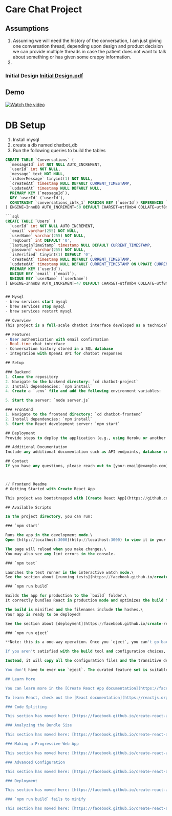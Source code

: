 # Care Chat Project

## Assumptions
1. Assuming we will need the history of the conversation, I am just giving one conversation thread, depending upon design and product decision we can provide multiple threads in case the patient does not want to talk about something or has given some crappy information.
2. 

### Initial Design [Initial Design.pdf](https://github.com/user-attachments/files/15519772/Initial.Design.pdf)

## Demo
[![Watch the video](https://img.youtube.com/vi/iBw9Sy5kY8I/0.jpg)](https://youtu.be/iBw9Sy5kY8I)


# DB Setup
1. Install mysql
2. create a db named chatbot_db
3. Run the following queries to build the tables
```sql
CREATE TABLE `Conversations` (
  `messageId` int NOT NULL AUTO_INCREMENT,
  `userId` int NOT NULL,
  `message` text NOT NULL,
  `isUserMessage` tinyint(1) NOT NULL,
  `createdAt` timestamp NULL DEFAULT CURRENT_TIMESTAMP,
  `updatedAt` timestamp NULL DEFAULT NULL,
  PRIMARY KEY (`messageId`),
  KEY `userId` (`userId`),
  CONSTRAINT `conversations_ibfk_1` FOREIGN KEY (`userId`) REFERENCES `Users` (`userId`)
) ENGINE=InnoDB AUTO_INCREMENT=50 DEFAULT CHARSET=utf8mb4 COLLATE=utf8mb4_0900_ai_ci;

```sql
CREATE TABLE `Users` (
  `userId` int NOT NULL AUTO_INCREMENT,
  `email` varchar(255) NOT NULL,
  `userName` varchar(255) NOT NULL,
  `reqCount` int DEFAULT '0',
  `lastLoginTimeStamp` timestamp NULL DEFAULT CURRENT_TIMESTAMP,
  `password` varchar(255) NOT NULL,
  `isVerified` tinyint(1) DEFAULT '0',
  `createdAt` timestamp NULL DEFAULT CURRENT_TIMESTAMP,
  `updatedAt` timestamp NULL DEFAULT CURRENT_TIMESTAMP ON UPDATE CURRENT_TIMESTAMP,
  PRIMARY KEY (`userId`),
  UNIQUE KEY `email` (`email`),
  UNIQUE KEY `userName` (`userName`)
) ENGINE=InnoDB AUTO_INCREMENT=47 DEFAULT CHARSET=utf8mb4 COLLATE=utf8mb4_0900_ai_ci;


## Mysql
- brew services start mysql
- brew services stop mysql
- brew services restart mysql

## Overview
This project is a full-scale chatbot interface developed as a technical take-home assessment for a Software Engineering (SWE) Intern position. It includes user authentication, a chat interface, conversation functionality, and integration with the OpenAI API.

## Features
- User authentication with email confirmation
- Real-time chat interface
- Conversation history stored in a SQL database
- Integration with OpenAI API for chatbot responses

## Setup

### Backend
1. Clone the repository
2. Navigate to the backend directory: `cd chatbot-project`
3. Install dependencies: `npm install`
4. Create a `.env` file and add the following environment variables:

5. Start the server: `node server.js`

### Frontend
1. Navigate to the frontend directory: `cd chatbot-frontend`
2. Install dependencies: `npm install`
3. Start the React development server: `npm start`

## Deployment
Provide steps to deploy the application (e.g., using Heroku or another cloud provider).

## Additional Documentation
Include any additional documentation such as API endpoints, database schema, and instructions for running tests.

## Contact
If you have any questions, please reach out to [your-email@example.com](mailto:your-email@example.com).



// Frontend Readme 
# Getting Started with Create React App

This project was bootstrapped with [Create React App](https://github.com/facebook/create-react-app).

## Available Scripts

In the project directory, you can run:

### `npm start`

Runs the app in the development mode.\
Open [http://localhost:3000](http://localhost:3000) to view it in your browser.

The page will reload when you make changes.\
You may also see any lint errors in the console.

### `npm test`

Launches the test runner in the interactive watch mode.\
See the section about [running tests](https://facebook.github.io/create-react-app/docs/running-tests) for more information.

### `npm run build`

Builds the app for production to the `build` folder.\
It correctly bundles React in production mode and optimizes the build for the best performance.

The build is minified and the filenames include the hashes.\
Your app is ready to be deployed!

See the section about [deployment](https://facebook.github.io/create-react-app/docs/deployment) for more information.

### `npm run eject`

**Note: this is a one-way operation. Once you `eject`, you can't go back!**

If you aren't satisfied with the build tool and configuration choices, you can `eject` at any time. This command will remove the single build dependency from your project.

Instead, it will copy all the configuration files and the transitive dependencies (webpack, Babel, ESLint, etc) right into your project so you have full control over them. All of the commands except `eject` will still work, but they will point to the copied scripts so you can tweak them. At this point you're on your own.

You don't have to ever use `eject`. The curated feature set is suitable for small and middle deployments, and you shouldn't feel obligated to use this feature. However we understand that this tool wouldn't be useful if you couldn't customize it when you are ready for it.

## Learn More

You can learn more in the [Create React App documentation](https://facebook.github.io/create-react-app/docs/getting-started).

To learn React, check out the [React documentation](https://reactjs.org/).

### Code Splitting

This section has moved here: [https://facebook.github.io/create-react-app/docs/code-splitting](https://facebook.github.io/create-react-app/docs/code-splitting)

### Analyzing the Bundle Size

This section has moved here: [https://facebook.github.io/create-react-app/docs/analyzing-the-bundle-size](https://facebook.github.io/create-react-app/docs/analyzing-the-bundle-size)

### Making a Progressive Web App

This section has moved here: [https://facebook.github.io/create-react-app/docs/making-a-progressive-web-app](https://facebook.github.io/create-react-app/docs/making-a-progressive-web-app)

### Advanced Configuration

This section has moved here: [https://facebook.github.io/create-react-app/docs/advanced-configuration](https://facebook.github.io/create-react-app/docs/advanced-configuration)

### Deployment

This section has moved here: [https://facebook.github.io/create-react-app/docs/deployment](https://facebook.github.io/create-react-app/docs/deployment)

### `npm run build` fails to minify

This section has moved here: [https://facebook.github.io/create-react-app/docs/troubleshooting#npm-run-build-fails-to-minify](https://facebook.github.io/create-react-app/docs/troubleshooting#npm-run-build-fails-to-minify)
